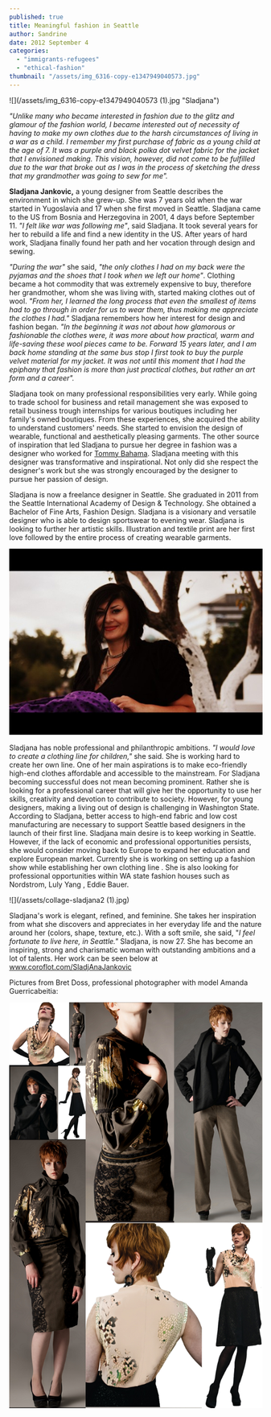 ```yaml
---
published: true
title: Meaningful fashion in Seattle
author: Sandrine
date: 2012 September 4
categories: 
  - "immigrants-refugees"
  - "ethical-fashion"
thumbnail: "/assets/img_6316-copy-e1347949040573.jpg"
---
```


![](/assets/img_6316-copy-e1347949040573 (1).jpg "Sladjana")

*"Unlike many who became interested in fashion due to the glitz and glamour of the fashion world, I became interested out of necessity of having to make my own clothes due to the harsh circumstances of living in a war as a child. I remember my first purchase of fabric as a young child at the age of 7. It was a purple and black polka dot velvet fabric for the jacket that I envisioned making. This vision, however, did not come to be fulfilled due to the war that broke out as I was in the process of sketching the dress that my grandmother was going to sew for me".*

**Sladjana Jankovic,** a young designer from Seattle describes the environment in which she grew-up. She was 7 years old when the war started in Yugoslavia and 17 when she first moved in Seattle. Sladjana came to the US from Bosnia and Herzegovina in 2001, 4 days before September 11. *"I felt like war was following me"*, said Sladjana. It took several years for her to rebuild a life and find a new identity in the US. After years of hard work, Sladjana finally found her path and her vocation through design and sewing.

*"During the war"* she said, *"the only clothes I had on my back were the pyjamas and the shoes that I took when we left our home"*. Clothing became a hot commodity that was extremely expensive to buy, therefore her grandmother, whom she was living with, started making clothes out of wool. *"From her, I learned the long process that even the smallest of items had to go through in order for us to wear them, thus making me appreciate the clothes I had."* Sladjana remembers how her interest for design and fashion began. *"In the beginning it was not about how glamorous or fashionable the clothes were, it was more about how practical, warm and life-saving these wool pieces came to be. Forward 15 years later, and I am back home standing at the same bus stop I first took to buy the purple velvet material for my jacket. It was not until this moment that I had the epiphany that fashion is more than just practical clothes, but rather an art form and a career".*

Sladjana took on many professional responsibilities very early. While going to trade school for business and retail management she was exposed to retail business trough internships for various boutiques including her family's owned boutiques. From these experiences, she acquired the ability to understand customers' needs. She started to envision the design of wearable, functional and aesthetically pleasing garments. The other source of inspiration that led Sladjana to pursue her degree in fashion was a designer who worked for [Tommy Bahama](http://www.tommybahama.com/). Sladjana meeting with this designer was transformative and inspirational. Not only did she respect the designer's work but she was strongly encouraged by the designer to pursue her passion of design.

Sladjana is now a freelance designer in Seattle. She graduated in 2011 from the Seattle International Academy of Design & Technology. She obtained a Bachelor of Fine Arts, Fashion Design. Sladjana is a visionary and versatile designer who is able to design sportswear to evening wear. Sladjana is looking to further her artistic skills. Illustration and textile print are her first love followed by the entire process of creating wearable garments. 

![](/assets/img_6307-e1346782533925.jpg)

Sladjana has noble professional and philanthropic ambitions. *"I would love to create a clothing line for children,"* she said. She is working hard to create her own line. One of her main aspirations is to make eco-friendly high-end clothes affordable and accessible to the mainstream. For Sladjana becoming successful does not mean becoming prominent. Rather she is looking for a professional career that will give her the opportunity to use her skills, creativity and devotion to contribute to society. However, for young designers, making a living out of design is challenging in Washington State. According to Sladjana, better access to high-end fabric and low cost manufacturing are necessary to support Seattle based designers in the launch of their first line. Sladjana main desire is to keep working in Seattle. However, if the lack of economic and professional opportunities persists, she would consider moving back to Europe to expand her education and explore European market. Currently she is working on setting up a fashion show while establishing her own clothing line . She is also looking for professional opportunities within WA state fashion houses such as Nordstrom, Luly Yang , Eddie Bauer.

![](/assets/collage-sladjana2 (1).jpg)

Sladjana's work is elegant, refined, and feminine. She takes her inspiration from what she discovers and appreciates in her everyday life and the nature around her (colors, shape, texture, etc.). With a soft smile, she said, "*I feel fortunate to live here, in Seattle."* Sladjana, is now 27. She has become an inspiring, strong and charismatic woman with outstanding ambitions and a lot of talents. Her work can be seen below at www.coroflot.com/SladjAnaJankovic

Pictures from Bret Doss, professional photographer with model Amanda Guerricabeitia:

![](/assets/collection-collages-sladjana1.jpg)
